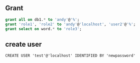 ## Grant
```sql
grant all on db1.* to 'andy'@'%';
grant 'role1', 'role2' to 'andy'@'localhost', 'user2'@'%';
grant select on word.* to 'role3';
```

## create user

`CREATE USER 'test'@'localhost' IDENTIFIED BY 'newpassword'`

